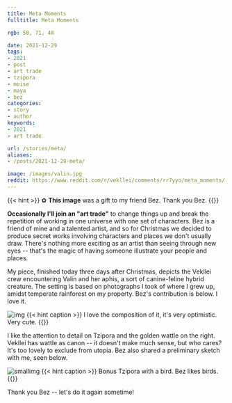 ```yaml
---
title: Meta Moments
fulltitle: Meta Moments

rgb: 50, 71, 48

date: 2021-12-29
tags:
- 2021
- post
- art trade
- tzipora
- moise
- maya
- bez
categories:
- story
- author
keywords:
- 2021
- art trade

url: /stories/meta/
aliases:
- /posts/2021-12-29-meta/

image: /images/valin.jpg
reddit: https://www.reddit.com/r/vekllei/comments/rr7yyo/meta_moments/
---
```


{{< hint >}}
✿ **This image** was a gift to my friend Bez. Thank you Bez.
{{</hint>}}

**Occasionally I'll join an "art trade"** to change things up and break the repetition of working in one universe with one set of characters. Bez is a friend of mine and a talented artist, and so for Christmas we decided to produce secret works involving characters and places we don't usually draw. There's nothing more exciting as an artist than seeing through new eyes -- that's the magic of having someone illustrate your people and places.

My piece, finished today three days after Christmas, depicts the Vekllei crew encountering Valin and her aphis, a sort of canine-feline hybrid creature. The setting is based on photographs I took of where I grew up, amidst temperate rainforest on my property. Bez's contribution is below. I love it.

![img](https://images.millmint.net/images/fanart/bez-1.jpg)
{{< hint caption >}}
I love the composition of it, it's very optimistic. Very cute.
{{</hint>}}

I like the attention to detail on Tzipora and the golden wattle on the right. Vekllei has wattle as canon -- it doesn't make much sense, but who cares? It's too lovely to exclude from utopia. Bez also shared a preliminary sketch with me, seen below.

![smallimg](https://images.millmint.net/images/fanart/bez-2.png)
{{< hint caption >}}
Bonus Tzipora with a bird. Bez likes birds.
{{</hint>}}

Thank you Bez -- let's do it again sometime!